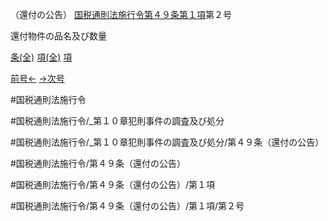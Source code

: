 （還付の公告）
[国税通則法施行令第４９条第１項](国税通則法施行＿令＿第４９条第１項)第２号

還付物件の品名及び数量

[条(全)](国税通則法施行＿令＿第４９条_.md)    [項(全)](国税通則法施行＿令＿第４９条第１項_.md)    [項](国税通則法施行＿令＿第４９条第１項.md)

[前号←](国税通則法施行＿令＿第４９条第１項第１号.md)    [→次号](国税通則法施行＿令＿第４９条第１項第３号.md)

#国税通則法施行令

#国税通則法施行令/_第１０章犯則事件の調査及び処分

#国税通則法施行令/_第１０章犯則事件の調査及び処分/第４９条（還付の公告）

#国税通則法施行令/第４９条（還付の公告）

#国税通則法施行令/第４９条（還付の公告）/第１項

#国税通則法施行令/第４９条（還付の公告）/第１項/第２号

